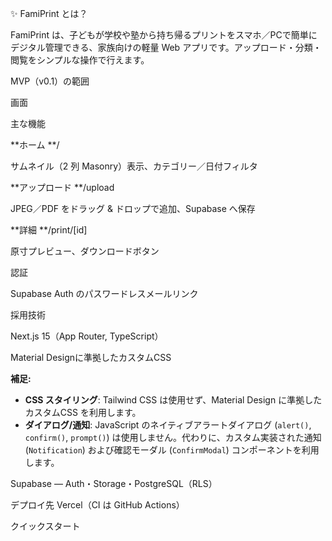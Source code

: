 ✨ FamiPrint とは？

FamiPrint は、子どもが学校や塾から持ち帰るプリントをスマホ／PCで簡単にデジタル管理できる、家族向けの軽量 Web アプリです。アップロード・分類・閲覧をシンプルな操作で行えます。

MVP（v0.1）の範囲

画面

主な機能

**ホーム **/

サムネイル（2 列 Masonry）表示、カテゴリー／日付フィルタ

**アップロード **/upload

JPEG／PDF をドラッグ & ドロップで追加、Supabase へ保存

**詳細 **/print/[id]

原寸プレビュー、ダウンロードボタン

認証

Supabase Auth のパスワードレスメールリンク

採用技術

Next.js 15（App Router, TypeScript）

Material Designに準拠したカスタムCSS

**補足:**
*   **CSS スタイリング**: Tailwind CSS は使用せず、Material Design に準拠したカスタムCSS を利用します。
*   **ダイアログ/通知**: JavaScript のネイティブアラートダイアログ (`alert()`, `confirm()`, `prompt()`) は使用しません。代わりに、カスタム実装された通知 (`Notification`) および確認モーダル (`ConfirmModal`) コンポーネントを利用します。

Supabase ― Auth・Storage・PostgreSQL（RLS）

デプロイ先 Vercel（CI は GitHub Actions）

クイックスタート